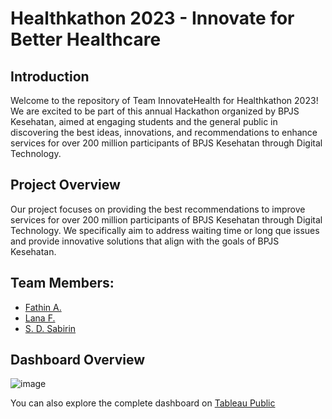 # Healthkathon 2023 - Innovate for Better Healthcare
## Introduction
Welcome to the repository of Team InnovateHealth for Healthkathon 2023! We are excited to be part of this annual Hackathon organized by BPJS Kesehatan, aimed at engaging students and the general public in discovering the best ideas, innovations, and recommendations to enhance services for over 200 million participants of BPJS Kesehatan through Digital Technology.

## Project Overview
Our project focuses on providing the best recommendations to improve services for over 200 million participants of BPJS Kesehatan through Digital Technology. We specifically aim to address waiting time or long que issues and provide innovative solutions that align with the goals of BPJS Kesehatan.

## Team Members:
- [Fathin A.](https://github.com/fathinafiff)
- [Lana F.](https://github.com/lanafuadi)
- [S. D. Sabirin](https://github.com/sabirinID)

## Dashboard Overview
  ![image](https://github.com/fathinafiff/BPJS-Healthkathon-2.0/assets/127580188/06ff4c39-2fec-4e72-b076-8309f248cc18)

You can also explore the complete dashboard on [Tableau Public]([https://github.com/fathinafiff](https://public.tableau.com/app/profile/fathin.afif/viz/HeatlhProspectbyTrifectaTeam/HealthKathon2)https://public.tableau.com/app/profile/fathin.afif/viz/HeatlhProspectbyTrifectaTeam/HealthKathon2)

